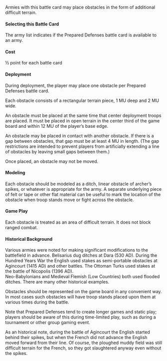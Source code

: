 Armies with this battle card may place obstacles in the form of additional difficult terrain.

#### Selecting this Battle Card
The army list indicates if the Prepared Defenses battle card is available to an army.

#### Cost
½ point for each battle card

#### Deployment
During deployment, the player may place one obstacle per Prepared Defenses battle card.

Each obstacle consists of a rectangular terrain piece, 1 MU deep and 2 MU wide.

An obstacle must be placed at the same time that center deployment troops are placed. It must be placed in open terrain in the center third of the game board and 
within 12 MU of the player’s base edge.

An obstacle may be placed in contact with another obstacle. If there is a gap between obstacles, that gap must be at least 4 MU in length. (The gap restrictions are 
intended to prevent players from artificially extending a line of obstacles by leaving small gaps between them.)

Once placed, an obstacle may not be moved.

#### Modeling
Each obstacle should be modeled as a ditch, linear obstacle of archer’s spikes, or whatever is appropriate for the army.  A separate underlying piece of felt or 
tape or other flat material can be useful to mark the location of the obstacle when troop stands move or fight across the obstacle.

#### Game Play
Each obstacle is treated as an area of difficult terrain. It does not block ranged combat.

#### Historical Background
Various armies were noted for making significant modifications to the battlefield in advance.  Belisarius dug ditches at Dara (530 AD).  During the Hundred Years 
War the English used stakes as semi-portable obstacles at Agincourt (1415 AD) and other battles.  The Ottoman Turks used stakes at the battle of Nicopolis (1396 AD).  
Neo-Babylonians and Medieval Flemish (Low Countries) both used flooded ditches.  There are many other historical examples.

Obstacles should be represented on the game board in any convenient way.  In most cases such obstacles will have troop stands placed upon them at various times during the battle.

Note that Prepared Defenses tend to create longer games and static play; players should be aware of this during time-limited play, such as during a 
tournament or other group gaming event.

As an historical note, during the battle of Agincourt the English started behind their spikes, but when the French did not advance the English moved forward from their line.
Of course, the ploughed muddy field was still difficult terrain for the French, so they got slaughtered anyway even without the spikes.
